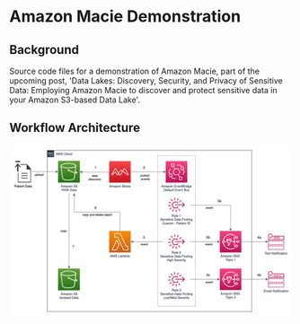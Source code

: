 # Amazon Macie Demonstration

## Background

Source code files for a demonstration of Amazon Macie, part of the upcoming post, 'Data Lakes: Discovery, Security, and Privacy of Sensitive Data: Employing Amazon Macie to discover and protect sensitive data in your Amazon S3-based Data Lake'.

## Workflow Architecture

![Workflow Architecture](./diagram/Macie.png)
